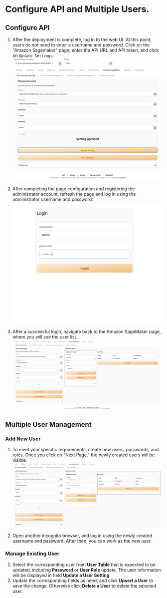 # Configure API and Multiple Users.

## Configure API
1. After the deployment is complete, log in to the web UI. At this point, users do not need to enter a username and password. Click on the "Amazon Sagemaker" page, enter the API URL and API token, and click on `Update Settings`.
![configure](../images/multi_user/multi-user-2.png)

2. After completing the page configuration and registering the administrator account, refresh the page and log in using the administrator username and password.
![admin login](../images/multi_user/multi-user-3.png)

3. After a successful login, navigate back to the Amazon SageMaker page, where you will see the user list.
![add user](../images/multi_user/multi-user-5.png)

## Multiple User Management
### Add New User
1. To meet your specific requirements, create new users, passwords, and roles. Once you click on "Next Page," the newly created users will be visible. 
![add user](../images/multi_user/multi-user-8.png)

2. Open another incognito browser, and log in using the newly created username and password. After then, you can work as the new user.

### Manage Existing User
1. Select the corresponding user from **User Table** that is expected to be updated, including **Password** or **User Role** update. The user information will be displayed in field **Update a User Setting**.
2. Update the corresponding fields as need, and click **Upsert a User** to save the change. Otherwise click **Delete a User** to delete the selected user.


